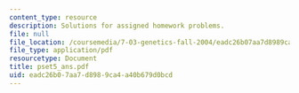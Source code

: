 ```yaml
---
content_type: resource
description: Solutions for assigned homework problems.
file: null
file_location: /coursemedia/7-03-genetics-fall-2004/eadc26b07aa7d8989ca4a40b679d0bcd_pset5_ans.pdf
file_type: application/pdf
resourcetype: Document
title: pset5_ans.pdf
uid: eadc26b0-7aa7-d898-9ca4-a40b679d0bcd
---
```


